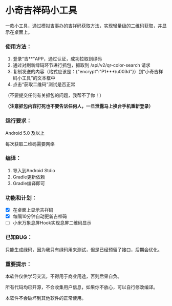 # 小奇吉祥码小工具

一款小工具，通过模拟吉事办的吉祥码获取方法，实现轻量级的二维码获取，并显示在桌面上。

### 使用方法：

1. 登录“吉**”APP，通过认证，成功拉取到绿码
2. 通过对刷新绿码环节进行抓包，抓取到 /api/v2/qr-color-search 请求
3. 复制发送的内容（格式应该是：{"encrypt":"P1***\u003d"}）到“小奇吉祥码小工具”的文本框中
4. 点击“获取二维码”测试是否正常

（不要提交任何有关抓包的问题，我帮不了你！）

**（注意抓包内容打死也不要告诉任何人，一旦泄露马上换台手机重新登录）**



### 运行要求：

Android 5.0 及以上

每次获取二维码需要网络

### 编译：

1. 导入到Android Stdio 
2. Gradle更新依赖
3. Gradle编译即可

### 功能和计划：

- [x] 在桌面上显示吉祥码
- [x] 每隔10分钟自动更新吉祥码
- [ ] 小米万象息屏Hook实现息屏二维码显示

### 已知BUG：

只能生成绿码，因为我只有绿码用来测试，但是已经预留了接口，后期会优化。

### 重要提示：

本软件仅供学习交流，不得用于商业用途，否则后果自负。

所有代码均已开源，不会收集用户信息，如果你不放心，可以自行修改编译。

本软件不会破坏到其他软件的正常使用。